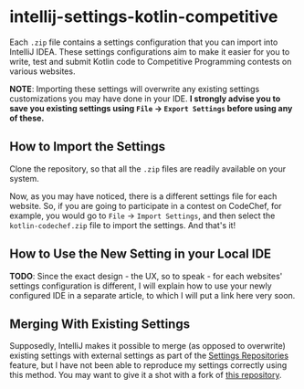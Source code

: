 # intellij-settings-kotlin-competitive
Each `.zip` file contains a settings configuration that you can import into IntelliJ IDEA. These settings configurations aim to make it easier for you to write, test and submit Kotlin code to Competitive Programming contests on various websites. 

**NOTE**: Importing these settings will overwrite any existing settings customizations you may have done in your IDE. **I strongly advise you to save you existing settings using `File` -> `Export Settings` before using any of these.** 

## How to Import the Settings
Clone the repository, so that all the `.zip` files are readily available on your system. 

Now, as you may have noticed, there is a different settings file for each website. So, if you are going to participate in a contest on CodeChef, for example, you would go to `File` -> `Import Settings`, and then select the `kotlin-codechef.zip` file to import the settings. And that's it!

## How to Use the New Setting in your Local IDE
**TODO**: Since the exact design - the UX, so to speak - for each websites' settings configuration is different, I will explain how to use your newly configured IDE in a separate article, to which I will put a link here very soon.

## Merging With Existing Settings
Supposedly, IntelliJ makes it possible to merge (as opposed to overwrite) existing settings with external settings as part of the [Settings Repositories](https://www.jetbrains.com/help/idea/sharing-your-ide-settings.html#settings-repository) feature, but I have not been able to reproduce my settings correctly using this method. You may want to give it a shot with a fork of [this repository](https://github.com/RishabhMalviya/intellij-settings-kotlin-codechef.git).
